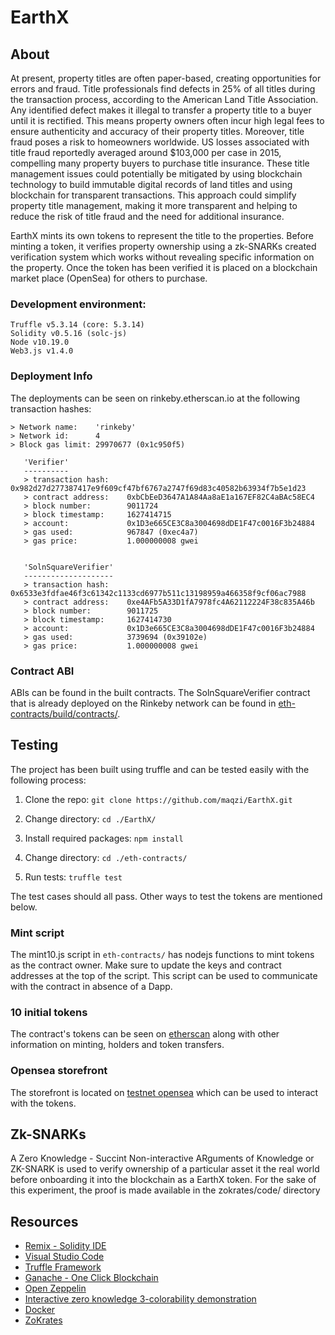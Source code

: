 # EarthX

## About
At present, property titles are often paper-based, creating opportunities for errors and fraud. Title professionals find defects in 25% of all titles during the transaction process, according to the American Land Title Association. Any identified defect makes it illegal to transfer a property title to a buyer until it is rectified. This means property owners often incur high legal fees to ensure authenticity and accuracy of their property titles. Moreover, title fraud poses a risk to homeowners worldwide. US losses associated with title fraud reportedly averaged around $103,000 per case in 2015, compelling many property buyers to purchase title insurance. These title management issues could potentially be mitigated by using blockchain technology to build immutable digital records of land titles and using blockchain for transparent transactions. This approach could simplify property title management, making it more transparent and helping to reduce the risk of title fraud and the need for additional insurance. 

EarthX mints its own tokens to represent the title to the properties. Before minting a token, it verifies property ownership using a zk-SNARKs created verification system which works without revealing specific information on the property. Once the token has been verified it is placed on a blockchain market place (OpenSea) for others to purchase.

### Development environment:
```
Truffle v5.3.14 (core: 5.3.14)
Solidity v0.5.16 (solc-js)
Node v10.19.0
Web3.js v1.4.0
```

### Deployment Info
The deployments can be seen on rinkeby.etherscan.io at the following transaction hashes:

```
> Network name:    'rinkeby'
> Network id:      4
> Block gas limit: 29970677 (0x1c950f5)

   'Verifier'
   ----------
   > transaction hash:    0x982d27d277387417e9f609cf47bf6767a2747f69d83c40582b63934f7b5e1d23
   > contract address:    0xbCbEeD3647A1A84Aa8aE1a167EF82C4aBAc58EC4
   > block number:        9011724
   > block timestamp:     1627414715
   > account:             0x1D3e665CE3C8a3004698dDE1F47c0016F3b24884
   > gas used:            967847 (0xec4a7)
   > gas price:           1.000000008 gwei
   

   'SolnSquareVerifier'
   --------------------
   > transaction hash:    0x6533e3fdfae46f3c61342c1133cd6977b511c13198959a466358f9cf06ac7988
   > contract address:    0xe4AFb5A33D1fA7978fc4A62112224F38c835A46b
   > block number:        9011725
   > block timestamp:     1627414730
   > account:             0x1D3e665CE3C8a3004698dDE1F47c0016F3b24884
   > gas used:            3739694 (0x39102e)
   > gas price:           1.000000008 gwei
```

### Contract ABI
ABIs can be found in the built contracts. The SolnSquareVerifier contract that is already deployed on the Rinkeby network can be found in [eth-contracts/build/contracts/](https://github.com/maqzi/EarthX/blob/master/eth-contracts/build/contracts/SolnSquareVerifier.json).

## Testing
The project has been built using truffle and can be tested easily with the following process:

1. Clone the repo: `git clone https://github.com/maqzi/EarthX.git`

2. Change directory: `cd ./EarthX/`

3. Install required packages: `npm install`

4. Change directory: `cd ./eth-contracts/`

5. Run tests: `truffle test`

The test cases should all pass. Other ways to test the tokens are mentioned below.

### Mint script
The mint10.js script in `eth-contracts/` has nodejs functions to mint tokens as the contract owner. Make sure to update the keys and contract addresses at the top of the script. This script can be used to communicate with the contract in absence of a Dapp.

### 10 initial tokens
The contract's tokens can be seen on [etherscan](https://rinkeby.etherscan.io/token/0xe4afb5a33d1fa7978fc4a62112224f38c835a46b) along with other information on minting, holders and token transfers.

### Opensea storefront
The storefront is located on [testnet opensea](https://testnets.opensea.io/collection/earthx-v3) which can be used to interact with the tokens.

## Zk-SNARKs
A Zero Knowledge - Succint Non-interactive ARguments of Knowledge or ZK-SNARK is used to verify ownership of a particular asset it the real world before onboarding it into the blockchain as a EarthX token. For the sake of this experiment, the proof is made available in the zokrates/code/ directory

## Resources

* [Remix - Solidity IDE](https://remix.ethereum.org/)
* [Visual Studio Code](https://code.visualstudio.com/)
* [Truffle Framework](https://truffleframework.com/)
* [Ganache - One Click Blockchain](https://truffleframework.com/ganache)
* [Open Zeppelin ](https://openzeppelin.org/)
* [Interactive zero knowledge 3-colorability demonstration](http://web.mit.edu/~ezyang/Public/graph/svg.html)
* [Docker](https://docs.docker.com/install/)
* [ZoKrates](https://github.com/Zokrates/ZoKrates)
